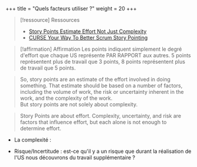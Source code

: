 +++
title = "Quels facteurs utiliser ?"
weight = 20
+++

> [!ressource] Ressources
> - [Story Points Estimate Effort Not Just Complexity](https://www.mountaingoatsoftware.com/blog/its-effort-not-complexity)
> - [CURSE Your Way To Better Scrum Story Pointing](http://www.artemisagile.com/curse-your-way-to-better-scrum-story-points/)

> [!affirmation] Affirmation
> Les points indiquent simplement le degré d'effort que chaque US représente PAR RAPPORT aux autres. 5 points représentent plus de travail que 3 points, 8 points représentent plus de travail que 5 points. 

> So, story points are an estimate of the effort involved in doing something. That estimate should be based on a number of factors, including the volume of work, the risk or uncertainty inherent in the work, and the complexity of the work.  
> But story points are not solely about complexity.

> Story Points are about effort. Complexity, uncertainty, and risk are factors that influence effort, but each alone is not enough to determine effort.

- La complexité : 

- Risque/Incertitude : est-ce qu'il y a un risque que durant la réalisation de l'US nous découvrons du travail supplémentaire ?
